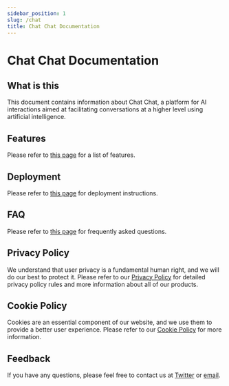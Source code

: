```yaml
---
sidebar_position: 1
slug: /chat
title: Chat Chat Documentation
---
```


# Chat Chat Documentation

## What is this

This document contains information about Chat Chat, a platform for AI interactions aimed at facilitating conversations at a higher level using artificial intelligence.

## Features

Please refer to [this page](./features.md) for a list of features.

## Deployment

Please refer to [this page](./deployment.md) for deployment instructions.

## FAQ

Please refer to [this page](https://github.com/okisdev/ChatChat/issues/3) for frequently asked questions.

## Privacy Policy

We understand that user privacy is a fundamental human right, and we will do our best to protect it. Please refer to our [Privacy Policy](https://www.harrly.com/privacy-policy) for detailed privacy policy rules and more information about all of our products.

## Cookie Policy

Cookies are an essential component of our website, and we use them to provide a better user experience. Please refer to our [Cookie Policy](https://www.harrly.com/cookies) for more information.

## Feedback

If you have any questions, please feel free to contact us at [Twitter](https://twitter.com/okisdev) or [email](mailto:hi@okis.dev).
